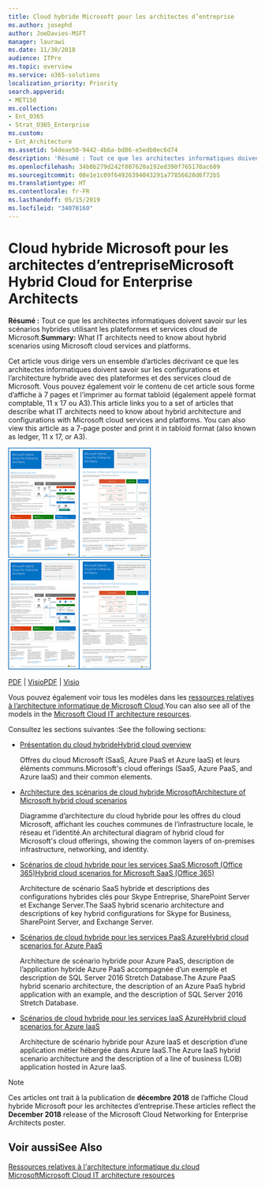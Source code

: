 ```yaml
---
title: Cloud hybride Microsoft pour les architectes d’entreprise
ms.author: josephd
author: JoeDavies-MSFT
manager: laurawi
ms.date: 11/30/2018
audience: ITPro
ms.topic: overview
ms.service: o365-solutions
localization_priority: Priority
search.appverid:
- MET150
ms.collection:
- Ent_O365
- Strat_O365_Enterprise
ms.custom:
- Ent_Architecture
ms.assetid: 54deae50-9442-4b6a-bd86-e5edb0ec6d74
description: 'Résumé : Tout ce que les architectes informatiques doivent savoir sur les scénarios hybrides utilisant les plateformes et services cloud de Microsoft.'
ms.openlocfilehash: 34b0b279d242f807620a192ed390f765170ac609
ms.sourcegitcommit: 08e1e1c09f64926394043291a77856620d6f72b5
ms.translationtype: HT
ms.contentlocale: fr-FR
ms.lasthandoff: 05/15/2019
ms.locfileid: "34070160"
---
```

# <a name="microsoft-hybrid-cloud-for-enterprise-architects"></a><span data-ttu-id="61ded-103">Cloud hybride Microsoft pour les architectes d’entreprise</span><span class="sxs-lookup"><span data-stu-id="61ded-103">Microsoft Hybrid Cloud for Enterprise Architects</span></span>

 <span data-ttu-id="61ded-104">**Résumé :** Tout ce que les architectes informatiques doivent savoir sur les scénarios hybrides utilisant les plateformes et services cloud de Microsoft.</span><span class="sxs-lookup"><span data-stu-id="61ded-104">**Summary:** What IT architects need to know about hybrid scenarios using Microsoft cloud services and platforms.</span></span>
  
<span data-ttu-id="61ded-p101">Cet article vous dirige vers un ensemble d’articles décrivant ce que les architectes informatiques doivent savoir sur les configurations et l’architecture hybride avec des plateformes et des services cloud de Microsoft. Vous pouvez également voir le contenu de cet article sous forme d’affiche à 7 pages et l’imprimer au format tabloïd (également appelé format comptable, 11 x 17 ou A3).</span><span class="sxs-lookup"><span data-stu-id="61ded-p101">This article links you to a set of articles that describe what IT architects need to know about hybrid architecture and configurations with Microsoft cloud services and platforms. You can also view this article as a 7-page poster and print it in tabloid format (also known as ledger, 11 x 17, or A3).</span></span>
  
<span data-ttu-id="61ded-107">[![Image miniature représentant le modèle du cloud hybride Microsoft](media/Hybrid-Poster/Hybrid-Cloud-Thumbnail.png)](https://www.microsoft.com/download/details.aspx?id=54424
)</span><span class="sxs-lookup"><span data-stu-id="61ded-107">[![Thumb image for the Microsoft hybrid cloud model](media/Hybrid-Poster/Hybrid-Cloud-Thumbnail.png)](https://www.microsoft.com/download/details.aspx?id=54424
)</span></span>
  
<span data-ttu-id="61ded-108">[PDF](https://go.microsoft.com/fwlink/p/?linkid=842082) | [Visio](https://go.microsoft.com/fwlink/p/?linkid=842083)</span><span class="sxs-lookup"><span data-stu-id="61ded-108">[PDF](https://go.microsoft.com/fwlink/p/?linkid=842082) | [Visio](https://go.microsoft.com/fwlink/p/?linkid=842083)</span></span>
  
<span data-ttu-id="61ded-109">Vous pouvez également voir tous les modèles dans les [ressources relatives à l’architecture informatique de Microsoft Cloud](microsoft-cloud-it-architecture-resources.md).</span><span class="sxs-lookup"><span data-stu-id="61ded-109">You can also see all of the models in the [Microsoft Cloud IT architecture resources](microsoft-cloud-it-architecture-resources.md).</span></span>
  
<span data-ttu-id="61ded-110">Consultez les sections suivantes :</span><span class="sxs-lookup"><span data-stu-id="61ded-110">See the following sections:</span></span>
  
- [<span data-ttu-id="61ded-111">Présentation du cloud hybride</span><span class="sxs-lookup"><span data-stu-id="61ded-111">Hybrid cloud overview</span></span>](hybrid-cloud-overview.md)
    
    <span data-ttu-id="61ded-112">Offres du cloud Microsoft (SaaS, Azure PaaS et Azure IaaS) et leurs éléments communs.</span><span class="sxs-lookup"><span data-stu-id="61ded-112">Microsoft's cloud offerings (SaaS, Azure PaaS, and Azure IaaS) and their common elements.</span></span>
    
- [<span data-ttu-id="61ded-113">Architecture des scénarios de cloud hybride Microsoft</span><span class="sxs-lookup"><span data-stu-id="61ded-113">Architecture of Microsoft hybrid cloud scenarios</span></span>](architecture-of-microsoft-hybrid-cloud-scenarios.md)
    
    <span data-ttu-id="61ded-114">Diagramme d’architecture du cloud hybride pour les offres du cloud Microsoft, affichant les couches communes de l’infrastructure locale, le réseau et l’identité.</span><span class="sxs-lookup"><span data-stu-id="61ded-114">An architectural diagram of hybrid cloud for Microsoft's cloud offerings, showing the common layers of on-premises infrastructure, networking, and identity.</span></span>
    
- [<span data-ttu-id="61ded-115">Scénarios de cloud hybride pour les services SaaS Microsoft (Office 365)</span><span class="sxs-lookup"><span data-stu-id="61ded-115">Hybrid cloud scenarios for Microsoft SaaS (Office 365)</span></span>](hybrid-cloud-scenarios-for-microsoft-saas-office-365.md)
    
    <span data-ttu-id="61ded-116">Architecture de scénario SaaS hybride et descriptions des configurations hybrides clés pour Skype Entreprise, SharePoint Server et Exchange Server.</span><span class="sxs-lookup"><span data-stu-id="61ded-116">The SaaS hybrid scenario architecture and descriptions of key hybrid configurations for Skype for Business, SharePoint Server, and Exchange Server.</span></span>
    
- [<span data-ttu-id="61ded-117">Scénarios de cloud hybride pour les services PaaS Azure</span><span class="sxs-lookup"><span data-stu-id="61ded-117">Hybrid cloud scenarios for Azure PaaS</span></span>](hybrid-cloud-scenarios-for-azure-paas.md)
    
    <span data-ttu-id="61ded-118">Architecture de scénario hybride pour Azure PaaS, description de l’application hybride Azure PaaS accompagnée d’un exemple et description de SQL Server 2016 Stretch Database.</span><span class="sxs-lookup"><span data-stu-id="61ded-118">The Azure PaaS hybrid scenario architecture, the description of an Azure PaaS hybrid application with an example, and the description of SQL Server 2016 Stretch Database.</span></span>
    
- [<span data-ttu-id="61ded-119">Scénarios de cloud hybride pour les services IaaS Azure</span><span class="sxs-lookup"><span data-stu-id="61ded-119">Hybrid cloud scenarios for Azure IaaS</span></span>](hybrid-cloud-scenarios-for-azure-iaas.md)
    
    <span data-ttu-id="61ded-120">Architecture de scénario hybride pour Azure IaaS et description d’une application métier hébergée dans Azure IaaS.</span><span class="sxs-lookup"><span data-stu-id="61ded-120">The Azure IaaS hybrid scenario architecture and the description of a line of business (LOB) application hosted in Azure IaaS.</span></span>
    
> [!NOTE]
> <span data-ttu-id="61ded-121">Ces articles ont trait à la publication de **décembre 2018** de l’affiche Cloud hybride Microsoft pour les architectes d’entreprise.</span><span class="sxs-lookup"><span data-stu-id="61ded-121">These articles reflect the **December 2018** release of the Microsoft Cloud Networking for Enterprise Architects poster.</span></span>
  
## <a name="see-also"></a><span data-ttu-id="61ded-122">Voir aussi</span><span class="sxs-lookup"><span data-stu-id="61ded-122">See Also</span></span>

[<span data-ttu-id="61ded-123">Ressources relatives à l'architecture informatique du cloud Microsoft</span><span class="sxs-lookup"><span data-stu-id="61ded-123">Microsoft Cloud IT architecture resources</span></span>](microsoft-cloud-it-architecture-resources.md)

